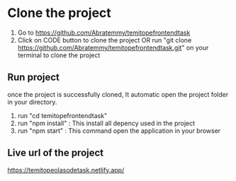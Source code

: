 # Clone the project

1. Go to https://github.com/Abratemmy/temitopefrontendtask
2. Click on CODE button to clone the project
   OR
   run "git clone https://github.com/Abratemmy/temitopefrontendtask.git" on your terminal to clone the project

## Run project

once the project is successfully cloned, It automatic open the project folder in your directory.

1. run "cd temitopefrontendtask"
2. run "npm install" : This install all depency used in the project
3. run "npm start" : This command open the application in your browser

## Live url of the project

https://temitopeolasodetask.netlify.app/
